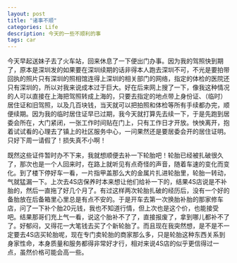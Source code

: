 ```yaml
---
layout: post
title: "诸事不顺"
categories: Life
description: 今天的一些不顺利的事
tags: car
---
```

今天早起送妹子去了火车站，回来休息了一下便出门办事。因为我的驾照快到期了，原本是深圳发的如果要在深圳续期的话非得本人跑去深圳不可，不光是要拍带回执的照片只有深圳的照相馆连得上深圳的相关部门的网络，指定的体检的医院还只有深圳的，所以对我来说成本过于巨大。好在后来网上搜了一下，像我这种情况的人可以直接在上海把驾照转成上海的，只要去指定的地点带上身份证、（临时）居住证和旧驾照，以及几百块钱，当天就可以把拍照和体检等所有手续都办完，顺便续期。因为我的临时居住证早已过期，我今天就打算先去续一下，于是先跑到居委会所在，大门紧闭，一张工作时间贴在门上，只有工作日才开放。怏怏离开，抱着试试看的心理去了镇上的社区服务中心，一问果然还是要居委会开的居住证明。只好下周一请假了！损失真不小啊！

既然这些证件暂时办不下来，我就想顺便去补一下轮胎吧！轮胎已经被扎破很久了，那次也是一个人回来时，在路上就听见有点奇怪的声音，随着车速的变化而变化。到了楼下停好车一看，一片指甲盖那么大的金属片扎进轮胎里，轮胎一转动，气就猛漏一下。上次去4S店保养时本来想让他们给补一下的，结果4S店说是不补胎的，然后一直拖了好几个月了。有过这样两次轮胎扎破的经历后，没有一个好的备胎放在后备箱里心里总是有点不安的。于是开车去第一次换胎补胎的那家修车店，问了一下补个胎20元钱，我也不知道行情，但上次也是这个价，也能接受吧。结果那哥们充上气一看，说这个胎补不了了，直接报废了，拿到哪儿都补不了了。好郁闷，又得花一大笔钱去买了个新轮胎了。而且现在我突然想，是不是不一定要去4S店买轮胎呢，现在专门卖轮胎的商家那么多，只是轮胎这种东西关系到身家性命，本身质量和服务都得非常好才行，相对来说4S店的似乎更信得过一点，虽然价格可能会高一些。
